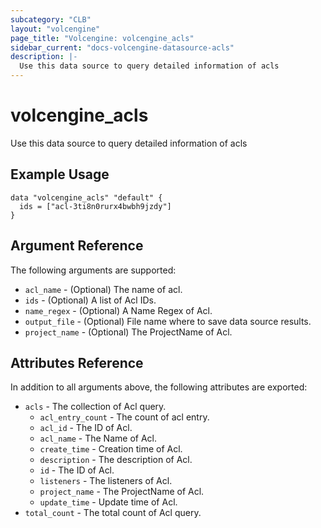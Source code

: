 ```yaml
---
subcategory: "CLB"
layout: "volcengine"
page_title: "Volcengine: volcengine_acls"
sidebar_current: "docs-volcengine-datasource-acls"
description: |-
  Use this data source to query detailed information of acls
---
```

# volcengine_acls
Use this data source to query detailed information of acls
## Example Usage
```hcl
data "volcengine_acls" "default" {
  ids = ["acl-3ti8n0rurx4bwbh9jzdy"]
}
```
## Argument Reference
The following arguments are supported:
* `acl_name` - (Optional) The name of acl.
* `ids` - (Optional) A list of Acl IDs.
* `name_regex` - (Optional) A Name Regex of Acl.
* `output_file` - (Optional) File name where to save data source results.
* `project_name` - (Optional) The ProjectName of Acl.

## Attributes Reference
In addition to all arguments above, the following attributes are exported:
* `acls` - The collection of Acl query.
    * `acl_entry_count` - The count of acl entry.
    * `acl_id` - The ID of Acl.
    * `acl_name` - The Name of Acl.
    * `create_time` - Creation time of Acl.
    * `description` - The description of Acl.
    * `id` - The ID of Acl.
    * `listeners` - The listeners of Acl.
    * `project_name` - The ProjectName of Acl.
    * `update_time` - Update time of Acl.
* `total_count` - The total count of Acl query.



